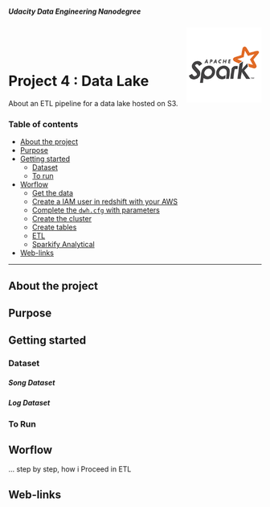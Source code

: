 ##### Udacity Data Engineering Nanodegree

<img alt="" align="right" width="150" height="150" src = "./image/logoSpark.png" title = "spark logo" alt = "spark logo">  
</br>
</br>
</br>

# Project 4 : Data Lake

About an ETL pipeline for a data lake hosted on S3.

### Table of contents

   - [About the project](#about-the-project)
   - [Purpose](#purpose)
   - [Getting started](#getting-started)
       - [Dataset](#dataset)
       - [To run](#To-run)
   - [Worflow](#worflow)
        - [Get the data](#Get-the-data)
        - [Create a IAM user in redshift with your AWS](#Create-a-IAM-user-in-redshift-with-your-AWS)
        - [Complete the `dwh.cfg` with parameters](#Complete-the-`dwh.cfg`-with-parameters)
        - [Create the cluster](#Create-the-cluster)
        - [Create tables](#Create-tables)
        - [ETL](#ETL)
        - [Sparkify Analytical](#Sparkify-Analytical)
   - [Web-links](#web-links)

---

## About the project

## Purpose

## Getting started

### Dataset

##### Song Dataset

##### Log Dataset

### To Run

## Worflow

... step by step, how i Proceed in ETL

## Web-links

